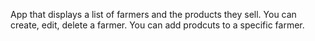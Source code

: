 App that displays a list of farmers and the products they sell. 
You can create, edit, delete a farmer. 
You can add prodcuts to a specific farmer. 
